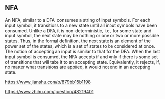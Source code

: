 NFA
---
An NFA, similar to a DFA, consumes a string of input symbols. For each input symbol, it transitions to a new state until all input symbols have been consumed. Unlike a DFA, it is non-deterministic, i.e., for some state and input symbol, the next state may be nothing or one or two or more possible states. Thus, in the formal definition, the next state is an element of the power set of the states, which is a set of states to be considered at once. The notion of accepting an input is similar to that for the DFA. When the last input symbol is consumed, the NFA accepts if and only if there is some set of transitions that will take it to an accepting state. Equivalently, it rejects, if, no matter what transitions are applied, it would not end in an accepting state.

https://www.jianshu.com/p/879bb15b1198

https://www.zhihu.com/question/48219401
